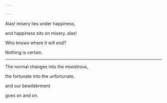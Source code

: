 ```yaml
---

---
```



Alas! misery lies under happiness,

and happiness sits on misery, alas!

Who knows where it will end?

Nothing is certain.

---

The normal changes into the monstrous,

the fortunate into the unfortunate,

and our bewilderment

goes on and on.
